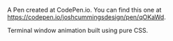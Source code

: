 A Pen created at CodePen.io. You can find this one at https://codepen.io/joshcummingsdesign/pen/qOKaWd.

 Terminal window animation built using pure CSS.